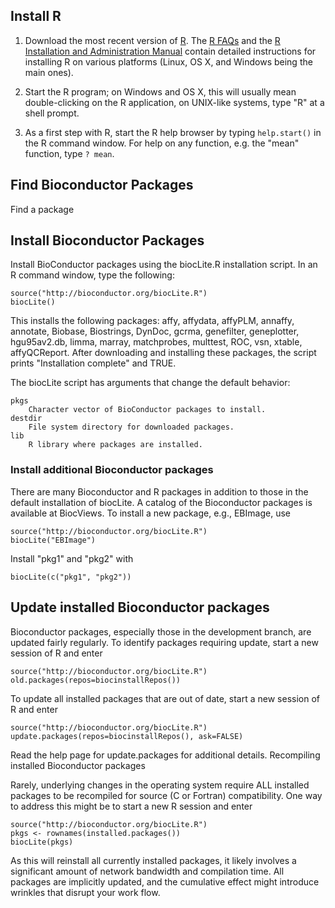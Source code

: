 <h2 id="install-R"">Install R</h2>

1. Download the most recent version of [R][].  The [R FAQs][] and the [R
Installation and Administration Manual][1] contain detailed instructions
for installing R on various platforms (Linux, OS X, and Windows being
the main ones).

[R]: http://www.r-project.org/
[R FAQs]: http://cran.r-project.org/faqs.html
[1]: http://cran.r-project.org/doc/manuals/R-admin.html

2. Start the R program; on Windows and OS X, this will usually mean
   double-clicking on the R application, on UNIX-like systems, type
   "R" at a shell prompt.
   
3. As a first step with R, start the R help browser by typing
   `help.start()` in the R command window. For help on any
   function, e.g. the "mean" function, type `? mean`.


<h2 id="find-bioconductor-packages">Find Bioconductor Packages</h2>

Find a package

<h2 id="install-bioconductor-packages">Install Bioconductor Packages</h2>


Install BioConductor packages using the biocLite.R installation
script. In an R command window, type the following:

    source("http://bioconductor.org/biocLite.R")
    biocLite()

This installs the following packages: affy, affydata, affyPLM,
annaffy, annotate, Biobase, Biostrings, DynDoc, gcrma, genefilter,
geneplotter, hgu95av2.db, limma, marray, matchprobes, multtest, ROC,
vsn, xtable, affyQCReport. After downloading and installing these
packages, the script prints "Installation complete" and TRUE.

The biocLite script has arguments that change the default behavior:

    pkgs
        Character vector of BioConductor packages to install.
    destdir
        File system directory for downloaded packages.
    lib
        R library where packages are installed.

<h3>Install additional Bioconductor packages</h3>

There are many Bioconductor and R packages in addition to those in the
default installation of biocLite. A catalog of the Bioconductor
packages is available at BiocViews. To install a new package, e.g.,
EBImage, use

    source("http://bioconductor.org/biocLite.R")
    biocLite("EBImage")

Install "pkg1" and "pkg2" with

    biocLite(c("pkg1", "pkg2"))


<h2 id="update-bioconductor-packages">Update installed Bioconductor packages</h2>

Bioconductor packages, especially those in the development branch, are
updated fairly regularly. To identify packages requiring update, start
a new session of R and enter

    source("http://bioconductor.org/biocLite.R")
    old.packages(repos=biocinstallRepos())

To update all installed packages that are out of date, start a new
session of R and enter

    source("http://bioconductor.org/biocLite.R")
    update.packages(repos=biocinstallRepos(), ask=FALSE)

Read the help page for update.packages for additional details.
Recompiling installed Bioconductor packages

Rarely, underlying changes in the operating system require ALL
installed packages to be recompiled for source (C or Fortran)
compatibility. One way to address this might be to start a new R
session and enter

    source("http://bioconductor.org/biocLite.R")
    pkgs <- rownames(installed.packages())
    biocLite(pkgs)

As this will reinstall all currently installed packages, it likely
involves a significant amount of network bandwidth and compilation
time. All packages are implicitly updated, and the cumulative effect
might introduce wrinkles that disrupt your work flow.

